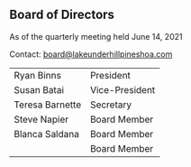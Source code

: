 ## Board of Directors

As of the quarterly meeting held June 14, 2021

Contact: [board@lakeunderhillpineshoa.com](mailto:board@lakeunderhillpineshoa.com)

| | |
|-|-|
| Ryan Binns | President |
| Susan Batai | Vice-President |
| Teresa Barnette | Secretary |
| Steve Napier | Board Member |
| Blanca Saldana | Board Member |
|  | Board Member |
